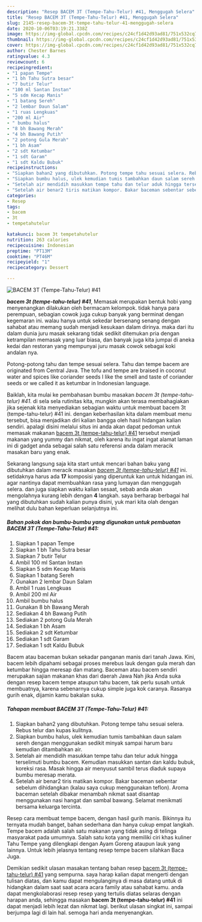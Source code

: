 ```yaml
---
description: "Resep BACEM 3T (Tempe-Tahu-Telur) #41, Menggugah Selera"
title: "Resep BACEM 3T (Tempe-Tahu-Telur) #41, Menggugah Selera"
slug: 2145-resep-bacem-3t-tempe-tahu-telur-41-menggugah-selera
date: 2020-10-06T03:19:21.338Z
image: https://img-global.cpcdn.com/recipes/c24cf1d42d93ad81/751x532cq70/bacem-3t-tempe-tahu-telur-41-foto-resep-utama.jpg
thumbnail: https://img-global.cpcdn.com/recipes/c24cf1d42d93ad81/751x532cq70/bacem-3t-tempe-tahu-telur-41-foto-resep-utama.jpg
cover: https://img-global.cpcdn.com/recipes/c24cf1d42d93ad81/751x532cq70/bacem-3t-tempe-tahu-telur-41-foto-resep-utama.jpg
author: Chester Barnes
ratingvalue: 4.3
reviewcount: 6
recipeingredient:
- "1 papan Tempe"
- "1 bh Tahu Sutra besar"
- "7 butir Telur"
- "100 ml Santan Instan"
- "5 sdm Kecap Manis"
- "1 batang Sereh"
- "2 lembar Daun Salam"
- "1 ruas Lengkuas"
- "200 ml Air"
- " bumbu halus"
- "8 bh Bawang Merah"
- "4 bh Bawang Putih"
- "2 potong Gula Merah"
- "1 bh Asam"
- "2 sdt Ketumbar"
- "1 sdt Garam"
- "1 sdt Kaldu Bubuk"
recipeinstructions:
- "Siapkan bahan2 yang dibutuhkan. Potong tempe tahu sesuai selera. Rebus telur dan kupas kulitnya."
- "Siapkan bumbu halus, ulek kemudian tumis tambahkan daun salam sereh dengan menggunakan sedikit minyak sampai harum baru kemudian ditambahkan air."
- "Setelah air mendidih masukkan tempe tahu dan telur aduk hingga terselimuti bumbu bacem. Kemudian masukkan santan dan kaldu bubuk, koreksi rasa. Masak hingga air menyusut sambil terus diaduk supaya bumbu meresap merata."
- "Setelah air benar2 tiris matikan kompor. Bakar baceman sebentar sebelum dihidangkan (kalau saya cukup menggunakan teflon). Aroma baceman setelah dibakar menambah nikmat saat disantap menggunakan nasi hangat dan sambal bawang. Selamat menikmati bersama keluarga tercinta."
categories:
- Resep
tags:
- bacem
- 3t
- tempetahutelur

katakunci: bacem 3t tempetahutelur 
nutrition: 263 calories
recipecuisine: Indonesian
preptime: "PT13M"
cooktime: "PT46M"
recipeyield: "1"
recipecategory: Dessert

---
```



![BACEM 3T (Tempe-Tahu-Telur) #41](https://img-global.cpcdn.com/recipes/c24cf1d42d93ad81/751x532cq70/bacem-3t-tempe-tahu-telur-41-foto-resep-utama.jpg)

<b><i>bacem 3t (tempe-tahu-telur) #41</i></b>, Memasak merupakan bentuk hobi yang menyenangkan dilakukan oleh bermacam kelompok. tidak hanya para perempuan, sebagian cowok juga cukup banyak yang berminat dengan kegemaran ini. walau hanya untuk sekedar bersenang senang dengan sahabat atau memang sudah menjadi kesukaan dalam dirinya. maka dari itu dalam dunia juru masak sekarang tidak sedikit ditemukan pria dengan ketrampilan memasak yang luar biasa, dan banyak juga kita jumpai di aneka kedai dan restoran yang mempunyai juru masak cowok sebagai koki andalan nya.

Potong-potong tahu dan tempe sesuai selera. Tahu dan tempe bacem are originated from Central Java. The tofu and tempe are braised in coconut water and spices like coriander seeds I like the smell and taste of coriander seeds or we called it as ketumbar in Indonesian language.

Baiklah, kita mulai ke pembahasan bumbu masakan <i>bacem 3t (tempe-tahu-telur) #41</i>. di sela sela rutinitas kita, mungkin akan terasa membahagiakan jika sejenak kita menyediakan sebagian waktu untuk membuat bacem 3t (tempe-tahu-telur) #41 ini. dengan keberhasilan kita dalam membuat menu tersebut, bisa menjadikan diri kalian bangga oleh hasil hidangan kalian sendiri. apalagi disini melalui situs ini anda akan dapat pedoman untuk memasak makanan <u>bacem 3t (tempe-tahu-telur) #41</u> tersebut menjadi makanan yang yummy dan nikmat, oleh karena itu ingat ingat alamat laman ini di gadget anda sebagai salah satu referensi anda dalam meracik masakan baru yang enak.


Sekarang langsung saja kita start untuk mencari bahan baku yang dibutuhkan dalam meracik masakan <u><i>bacem 3t (tempe-tahu-telur) #41</i></u> ini. setidaknya harus ada <b>17</b> komposisi yang diperuntuk kan untuk hidangan ini. agar nantinya dapat membuahkan rasa yang lumayan dan menggugah selera. dan juga siapkan waktu kalian sesaat, sebab anda akan mengolahnya kurang lebih dengan <b>4</b> langkah. saya berharap berbagai hal yang dibutuhkan sudah kalian punya disini, yuk mari kita olah dengan melihat dulu bahan keperluan selanjutnya ini.

<!--inarticleads1-->

##### Bahan pokok dan bumbu-bumbu yang digunakan untuk pembuatan BACEM 3T (Tempe-Tahu-Telur) #41:

1. Siapkan 1 papan Tempe
1. Siapkan 1 bh Tahu Sutra besar
1. Siapkan 7 butir Telur
1. Ambil 100 ml Santan Instan
1. Siapkan 5 sdm Kecap Manis
1. Siapkan 1 batang Sereh
1. Gunakan 2 lembar Daun Salam
1. Ambil 1 ruas Lengkuas
1. Ambil 200 ml Air
1. Ambil  bumbu halus
1. Gunakan 8 bh Bawang Merah
1. Sediakan 4 bh Bawang Putih
1. Sediakan 2 potong Gula Merah
1. Sediakan 1 bh Asam
1. Sediakan 2 sdt Ketumbar
1. Sediakan 1 sdt Garam
1. Sediakan 1 sdt Kaldu Bubuk


Bacem atau baceman bukan sekadar panganan manis dari tanah Jawa. Kini, bacem lebih dipahami sebagai proses merebus lauk dengan gula merah dan ketumbar hingga meresap dan matang. Baceman atau bacem sendiri merupakan sajian makanan khas dari daerah Jawa Nah jika Anda suka dengan resep bacem tempe ataupun tahu bacem, tak perlu susah untuk membuatnya, karena sebenarnya cukup simple juga kok caranya. Rasanya gurih enak, dijamin kamu bakalan suka. 

<!--inarticleads2-->

##### Tahapan membuat BACEM 3T (Tempe-Tahu-Telur) #41:

1. Siapkan bahan2 yang dibutuhkan. Potong tempe tahu sesuai selera. Rebus telur dan kupas kulitnya.
1. Siapkan bumbu halus, ulek kemudian tumis tambahkan daun salam sereh dengan menggunakan sedikit minyak sampai harum baru kemudian ditambahkan air.
1. Setelah air mendidih masukkan tempe tahu dan telur aduk hingga terselimuti bumbu bacem. Kemudian masukkan santan dan kaldu bubuk, koreksi rasa. Masak hingga air menyusut sambil terus diaduk supaya bumbu meresap merata.
1. Setelah air benar2 tiris matikan kompor. Bakar baceman sebentar sebelum dihidangkan (kalau saya cukup menggunakan teflon). Aroma baceman setelah dibakar menambah nikmat saat disantap menggunakan nasi hangat dan sambal bawang. Selamat menikmati bersama keluarga tercinta.


Resep cara membuat tempe bacem, dengan hasil gurih manis. Bikinnya itu ternyata mudah banget, bahan sederhana dan hanya cukup empat langkah. Tempe bacem adalah salah satu makanan yang tidak asing di telinga masyarakat pada umumnya. Salah satu kota yang memiliki ciri khas kuliner Tahu Tempe yang dilengkapi dengan Ayam Goreng ataupun lauk yang lainnya. Untuk lebih jelasnya tentang resep tempe bacem silahkan Baca Juga. 

Demikian sedikit ulasan masakan tentang bahan resep <u>bacem 3t (tempe-tahu-telur) #41</u> yang sempurna. saya harap kalian dapat mengerti dengan tulisan diatas, dan kamu dapat mengulanginya di masa datang untuk di hidangkan dalam saat saat acara acara family atau sahabat kamu. anda dapat mengkolaborasi resep resep yang tertulis diatas selaras dengan harapan anda, sehingga masakan <b>bacem 3t (tempe-tahu-telur) #41</b> ini dapat menjadi lebih lezat dan nikmat lagi. berikut ulasan singkat ini, sampai berjumpa lagi di lain hal. semoga hari anda menyenangkan.

